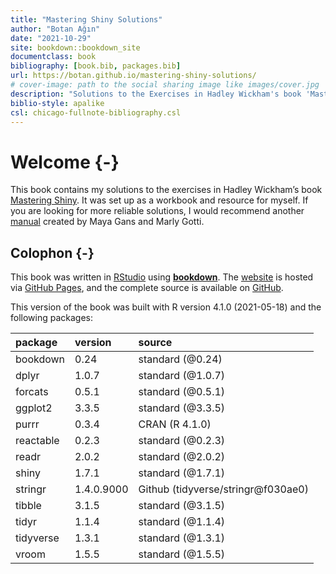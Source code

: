 ```yaml
--- 
title: "Mastering Shiny Solutions"
author: "Botan Ağın"
date: "2021-10-29"
site: bookdown::bookdown_site
documentclass: book
bibliography: [book.bib, packages.bib]
url: https://botan.github.io/mastering-shiny-solutions/
# cover-image: path to the social sharing image like images/cover.jpg
description: "Solutions to the Exercises in Hadley Wickham's book 'Mastering Shiny'"
biblio-style: apalike
csl: chicago-fullnote-bibliography.csl
---
```


# Welcome {-}

This book contains my solutions to the exercises in Hadley Wickham’s book [Mastering Shiny](https://mastering-shiny.org/index.html). It was set up as a workbook and resource for myself. If you are looking for more reliable solutions, I would recommend another [manual](https://mastering-shiny-solutions.org/) created by Maya Gans and Marly Gotti.

## Colophon {-}

This book was written in [RStudio](http://www.rstudio.com/ide/) using [**bookdown**](http://bookdown.org/). The [website](https://botan.github.io/mastering-shiny-solutions/) is hosted via [GitHub Pages](https://pages.github.com/), and the complete source is available on [GitHub](https://github.com/botan/mastering-shiny-solutions).

This version of the book was built with R version 4.1.0 (2021-05-18) and the following packages:


|package   |version    |source                              |
|:---------|:----------|:-----------------------------------|
|bookdown  |0.24       |standard (\@0.24)                   |
|dplyr     |1.0.7      |standard (\@1.0.7)                  |
|forcats   |0.5.1      |standard (\@0.5.1)                  |
|ggplot2   |3.3.5      |standard (\@3.3.5)                  |
|purrr     |0.3.4      |CRAN (R 4.1.0)                      |
|reactable |0.2.3      |standard (\@0.2.3)                  |
|readr     |2.0.2      |standard (\@2.0.2)                  |
|shiny     |1.7.1      |standard (\@1.7.1)                  |
|stringr   |1.4.0.9000 |Github (tidyverse/stringr\@f030ae0) |
|tibble    |3.1.5      |standard (\@3.1.5)                  |
|tidyr     |1.1.4      |standard (\@1.1.4)                  |
|tidyverse |1.3.1      |standard (\@1.3.1)                  |
|vroom     |1.5.5      |standard (\@1.5.5)                  |
